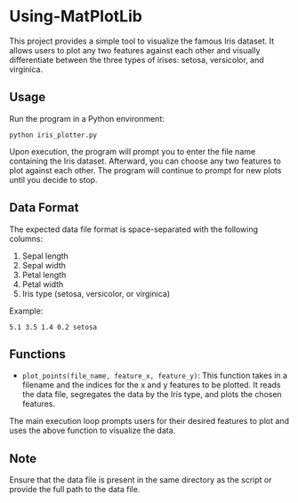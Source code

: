 # Using-MatPlotLib

This project provides a simple tool to visualize the famous Iris dataset. It allows users to plot any two features against each other and visually differentiate between the three types of irises: setosa, versicolor, and virginica.

## Usage

Run the program in a Python environment:

```
python iris_plotter.py
```

Upon execution, the program will prompt you to enter the file name containing the Iris dataset. Afterward, you can choose any two features to plot against each other. The program will continue to prompt for new plots until you decide to stop.

## Data Format

The expected data file format is space-separated with the following columns:

1. Sepal length
2. Sepal width
3. Petal length
4. Petal width
5. Iris type (setosa, versicolor, or virginica)

Example:

```
5.1 3.5 1.4 0.2 setosa
```

## Functions

- `plot_points(file_name, feature_x, feature_y)`: This function takes in a filename and the indices for the x and y features to be plotted. It reads the data file, segregates the data by the Iris type, and plots the chosen features.

The main execution loop prompts users for their desired features to plot and uses the above function to visualize the data.

## Note

Ensure that the data file is present in the same directory as the script or provide the full path to the data file.
